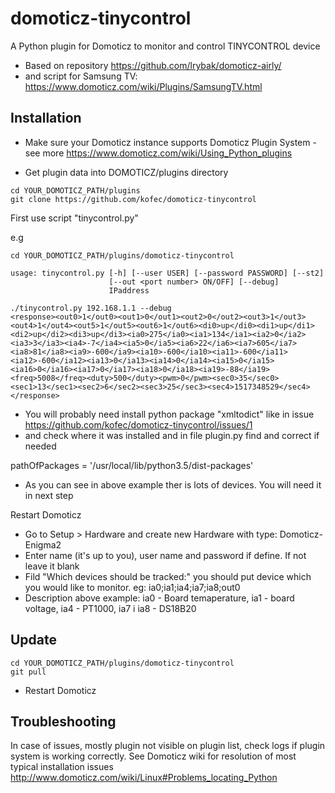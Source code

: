 # domoticz-tinycontrol
A Python plugin for Domoticz to monitor and control TINYCONTROL device

* Based on repository https://github.com/lrybak/domoticz-airly/
* and script for Samsung TV: https://www.domoticz.com/wiki/Plugins/SamsungTV.html

## Installation

* Make sure your Domoticz instance supports Domoticz Plugin System - see more https://www.domoticz.com/wiki/Using_Python_plugins

* Get plugin data into DOMOTICZ/plugins directory
```
cd YOUR_DOMOTICZ_PATH/plugins
git clone https://github.com/kofec/domoticz-tinycontrol
```
First use script "tinycontrol.py"

e.g 
```
cd YOUR_DOMOTICZ_PATH/plugins/domoticz-tinycontrol

usage: tinycontrol.py [-h] [--user USER] [--password PASSWORD] [--st2]
                      [--out <port number> ON/OFF] [--debug]
                      IPaddress
                      
./tinycontrol.py 192.168.1.1 --debug
<response><out0>1</out0><out1>0</out1><out2>0</out2><out3>1</out3><out4>1</out4><out5>1</out5><out6>1</out6><di0>up</di0><di1>up</di1><di2>up</di2><di3>up</di3><ia0>275</ia0><ia1>134</ia1><ia2>0</ia2><ia3>3</ia3><ia4>-7</ia4><ia5>0</ia5><ia6>22</ia6><ia7>605</ia7><ia8>81</ia8><ia9>-600</ia9><ia10>-600</ia10><ia11>-600</ia11><ia12>-600</ia12><ia13>0</ia13><ia14>0</ia14><ia15>0</ia15><ia16>0</ia16><ia17>0</ia17><ia18>0</ia18><ia19>-88</ia19><freq>5008</freq><duty>500</duty><pwm>0</pwm><sec0>35</sec0><sec1>13</sec1><sec2>6</sec2><sec3>25</sec3><sec4>1517348529</sec4></response>

```
* You will probably need install python package "xmltodict" like in issue https://github.com/kofec/domoticz-tinycontrol/issues/1
* and check where it was installed and in file plugin.py find and correct if needed 

pathOfPackages = '/usr/local/lib/python3.5/dist-packages'

* As you can see in above example ther is lots of devices. You will need it in next step

Restart Domoticz
* Go to Setup > Hardware and create new Hardware with type: Domoticz-Enigma2
* Enter name (it's up to you), user name and password if define. If not leave it blank
* Fild "Which devices should be tracked:" you should put device which you would like to monitor. eg: ia0;ia1;ia4;ia7;ia8;out0
* Description above example: ia0 - Board temaperature, ia1 - board voltage, ia4 - PT1000, ia7 i ia8 - DS18B20

## Update
```
cd YOUR_DOMOTICZ_PATH/plugins/domoticz-tinycontrol
git pull
```
* Restart Domoticz

## Troubleshooting

In case of issues, mostly plugin not visible on plugin list, check logs if plugin system is working correctly. See Domoticz wiki for resolution of most typical installation issues http://www.domoticz.com/wiki/Linux#Problems_locating_Python
